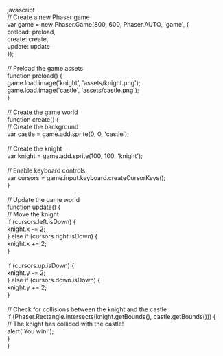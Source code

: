 javascript<br>// Create a new Phaser game<br>var game = new Phaser.Game(800, 600, Phaser.AUTO, 'game', {<br> preload: preload,<br> create: create,<br> update: update<br>});<br><br>// Preload the game assets<br>function preload() {<br> game.load.image('knight', 'assets/knight.png');<br> game.load.image('castle', 'assets/castle.png');<br>}<br><br>// Create the game world<br>function create() {<br> // Create the background<br> var castle = game.add.sprite(0, 0, 'castle');<br><br> // Create the knight<br> var knight = game.add.sprite(100, 100, 'knight');<br><br> // Enable keyboard controls<br> var cursors = game.input.keyboard.createCursorKeys();<br>}<br><br>// Update the game world<br>function update() {<br> // Move the knight<br> if (cursors.left.isDown) {<br> knight.x -= 2;<br> } else if (cursors.right.isDown) {<br> knight.x += 2;<br> }<br><br> if (cursors.up.isDown) {<br> knight.y -= 2;<br> } else if (cursors.down.isDown) {<br> knight.y += 2;<br> }<br><br> // Check for collisions between the knight and the castle<br> if (Phaser.Rectangle.intersects(knight.getBounds(), castle.getBounds())) {<br> // The knight has collided with the castle!<br> alert('You win!');<br> }<br>}<br>
